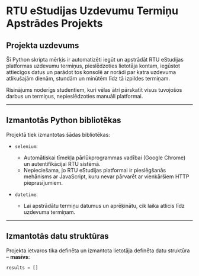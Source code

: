 # RTU eStudijas Uzdevumu Termiņu Apstrādes Projekts

## Projekta uzdevums

Šī Python skripta mērķis ir automatizēti iegūt un apstrādāt RTU eStudijas platformas uzdevumu termiņus, pieslēdzoties lietotāja kontam, iegūstot attiecīgos datus un parādot tos konsolē ar norādi par katra uzdevuma atlikušajām dienām, stundām un minūtēm līdz tā izpildes termiņam.

Risinājums noderīgs studentiem, kuri vēlas ātri pārskatīt visus tuvojošos darbus un termiņus, nepieslēdzoties manuāli platformai.

---

## Izmantotās Python bibliotēkas

Projektā tiek izmantotas šādas bibliotēkas:

- `selenium`: 
  - Automātiskai tīmekļa pārlūkprogrammas vadībai (Google Chrome) un autentifikācijai RTU sistēmā.
  - Nepieciešama, jo RTU eStudijas platformai ir pieslēgšanās mehānisms ar JavaScript, kuru nevar pārvarēt ar vienkāršiem HTTP pieprasījumiem.

- `datetime`: 
  - Lai apstrādātu termiņu datumus un aprēķinātu, cik laika atlicis līdz uzdevuma termiņam.
---

## Izmantotās datu struktūras

Projekta ietvaros tika definēta un izmantota lietotāja definēta datu struktūra – **masīvs**:

```python
results = []
